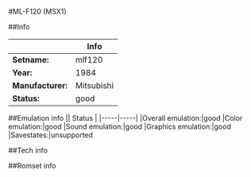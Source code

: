 #ML-F120 (MSX1)

##Info

||Info|
|-----|-----|
|**Setname:**|mlf120
|**Year:**|1984
|**Manufacturer:**|Mitsubishi
|**Status:**|good

##Emulation info
|| Status |
|-----|-----|
|Overall emulation:|good
|Color emulation:|good
|Sound emulation:|good
|Graphics emulation:|good
|Savestates:|unsupported

##Tech info

##Romset info

<!--- START OF EDITED COMMENT DO NOT TOUCH TEXT ABOVE-->
